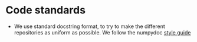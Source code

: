 # Code standards

- We use standard docstring format, to try to make the different repositories as uniform as possible. We follow the numpydoc [style guide](https://numpydoc.readthedocs.io/en/latest/format.html)
